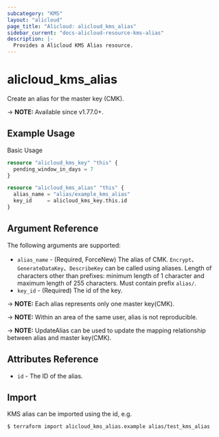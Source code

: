 ```yaml
---
subcategory: "KMS"
layout: "alicloud"
page_title: "Alicloud: alicloud_kms_alias"
sidebar_current: "docs-alicloud-resource-kms-alias"
description: |-
  Provides a Alicloud KMS Alias resource.
---
```


# alicloud_kms_alias

Create an alias for the master key (CMK).

-> **NOTE:** Available since v1.77.0+.

## Example Usage

Basic Usage

```terraform
resource "alicloud_kms_key" "this" {
  pending_window_in_days = 7
}

resource "alicloud_kms_alias" "this" {
  alias_name = "alias/example_kms_alias"
  key_id     = alicloud_kms_key.this.id
}
```

## Argument Reference

The following arguments are supported:

* `alias_name` - (Required, ForceNew) The alias of CMK. `Encrypt`、`GenerateDataKey`、`DescribeKey` can be called using aliases. Length of characters other than prefixes: minimum length of 1 character and maximum length of 255 characters. Must contain prefix `alias/`.
* `key_id` - (Required) The id of the key.

-> **NOTE:** Each alias represents only one master key(CMK).

-> **NOTE:** Within an area of the same user, alias is not reproducible.

-> **NOTE:** UpdateAlias can be used to update the mapping relationship between alias and master key(CMK).


## Attributes Reference

* `id` - The ID of the alias.

## Import

KMS alias can be imported using the id, e.g.

```shell
$ terraform import alicloud_kms_alias.example alias/test_kms_alias
```
